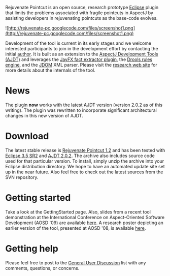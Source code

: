 Rejuvenate Pointcut is an open source, research prototype [Eclipse](http://www.eclipse.org) plugin that limits the problems associated with fragile pointcuts in AspectJ by assisting developers in rejuvenating pointcuts as the base-code evolves.

![http://rejuvenate-pc.googlecode.com/files/screenshot1.png](http://rejuvenate-pc.googlecode.com/files/screenshot1.png)

Development of the tool is current in its early stages and we welcome interested participants to join in the development effort by contacting the initial [author](mailto:khatchad@cse.ohio-state.edu). It is built as an extension to the [AspectJ Development Tools (AJDT)](http://www.eclipse.org/ajdt/) and leverages the [JayFX fact extractor plugin](http://www.cs.mcgill.ca/~swevo/jayfx/), the [Drools rules engine](http://www.jboss.org/drools/), and the [JDOM](http://www.jdom.org/) XML parser. Please visit the [research web site](http://tinyurl.com/63qv97) for more details about the internals of the tool.

# News #

The plugin **now** works with the latest AJDT version (version 2.0.2 as of this writing). The plugin was rewritten to incorporate significant architectural changes in this new version of AJDT.

# Download #

The latest stable release is [Rejuvenate Pointcut 1.2](http://rejuvenate-pc.googlecode.com/files/RejuvenatePointcut-1_2.zip) and has been tested with [Eclipse 3.5 SR2](http://www.eclipse.org/downloadsr) and [AJDT 2.0.2](http://www.eclipse.org/ajdt/downloads/). The archive also includes source code used for that particular version. To install, simply unzip the archive into your Eclipse distribution directory. We hope to have an automated update site set up in the near future. Also feel free to check out the latest sources from the SVN repository.

# Getting started #

Take a look at the GettingStarted page. Also, slides from a recent tool demonstration at the International Conference on Aspect-Oriented Software Development (AOSD '09) are available [here](http://www.cse.ohio-state.edu/~khatchad/talks/aosd09.pdf). A research poster depicting an earlier version of the tool, presented at AOSD '08, is available [here](http://www.cse.ohio-state.edu/~khatchad/posters/aosd08-poster.pdf).

# Getting help #

Please feel free to post to the [General User Discussion](http://groups.google.com/group/rejuvenate-pc-users) list with any comments, questions, or concerns.